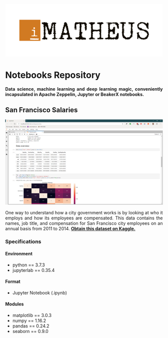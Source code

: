 <p align="center"><img src="../igor-matheus.png"></img></p>

# Notebooks Repository
<p align="justify"><strong>Data science, machine learning and deep learning magic, conveniently incapsulated in Apache Zeppelin, Jupyter or BeakerX notebooks.</strong></p>

## San Francisco Salaries
<p align="center"><img src="./sf-salaries-screenshot.png"></img></p>

<p align="justify">One way to understand how a city government works is by looking at who it employs and how its employees are compensated. This data contains the names, job title, and compensation for San Francisco city employees on an annual basis from 2011 to 2014. <a href="https://www.kaggle.com/kaggle/sf-salaries"><strong>Obtain this dataset on Kaggle.</strong></a></p>

### Specifications
#### Environment
* python == 3.7.3
* jupyterlab == 0.35.4
#### Format
* Jupyter Notebook (.ipynb)
#### Modules
* matplotlib == 3.0.3
* numpy == 1.16.2
* pandas == 0.24.2
* seaborn == 0.9.0
